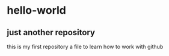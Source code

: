 # hello-world
just another repository
-------------------------------
this is my first repository
a file to learn how to work with github 
